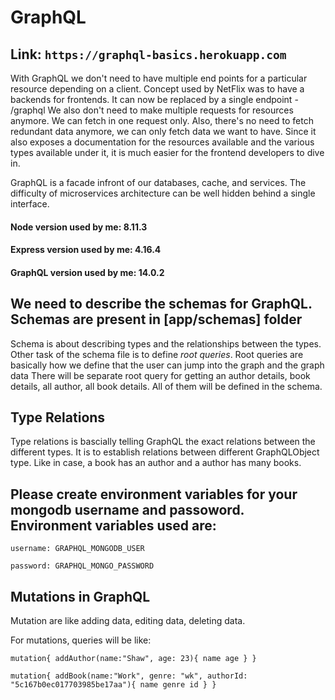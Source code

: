 # GraphQL
## Link: `https://graphql-basics.herokuapp.com`
With GraphQL we don't need to have multiple end points for a particular resource depending on a client.
Concept used by NetFlix was to have a backends for frontends. It can now be replaced by a single endpoint - /graphql
We also don't need to make multiple requests for resources anymore. We can fetch in one request only.
Also, there's no need to fetch redundant data anymore, we can only fetch data we want to have.
Since it also exposes a documentation for the resources available and the various types available under it, it is much easier for the
frontend developers to dive in.

GraphQL is a facade infront of our databases, cache, and services. The difficulty of microservices architecture can be well hidden behind
a single interface.

#### Node version used by me: 8.11.3
#### Express version used by me: 4.16.4
#### GraphQL version used by me: 14.0.2

## We need to describe the schemas for GraphQL. Schemas are present in [app/schemas] folder

Schema is about describing types and the relationships between the types. Other task of the schema file is to define
*root queries*.
Root queries are basically how we define that the user can jump into the graph and the graph data
There will be separate root query for getting an author details, book details, all author, all book details. All of them will be defined in the schema.


## Type Relations
Type relations is bascially telling GraphQL the exact relations between the different types. It is to establish relations between different
GraphQLObject type. Like in case, a book has an author and a author has many books.


## Please create environment variables for your mongodb username and passoword. Environment variables used are:
 `username: GRAPHQL_MONGODB_USER` 
 
 `password: GRAPHQL_MONGO_PASSWORD `

## Mutations in GraphQL
Mutation are like adding data, editing data, deleting data.

For mutations, queries will be like:

`mutation{
  addAuthor(name:"Shaw", age: 23){
    name
    age
  }
}`

`mutation{
  addBook(name:"Work", genre: "wk", authorId: "5c167b0ec017703985be17aa"){
    name
    genre
    id
  }
}`
